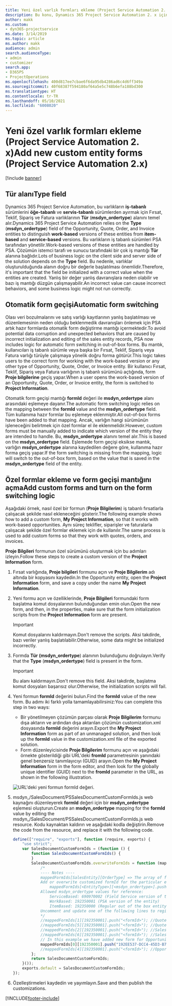 ```yaml
---
title: Yeni özel varlık formları ekleme (Project Service Automation 2. x)
description: Bu konu, Dynamics 365 Project Service Automation 2. x içindeki fırsatlar, teklifler, siparişler veya faturalar için özel varlık formlarının nasıl ekleneceği hakkında bilgi sağlar.
author: makk
ms.custom:
- dyn365-projectservice
ms.date: 3/14/2019
ms.topic: article
ms.author: makk
audience: admin
search.audienceType:
- admin
- customizer
search.app:
- D365PS
- ProjectOperations
ms.openlocfilehash: 400d817ee7cbae6f6da95db4286ad6c4d6ff349a
ms.sourcegitcommit: 40f68387f594180af64a5e5c748b6efa188bd300
ms.translationtype: HT
ms.contentlocale: tr-TR
ms.lasthandoff: 05/10/2021
ms.locfileid: "6008020"
---
```

# <a name="add-new-custom-entity-forms-project-service-automation-2x"></a><span data-ttu-id="5b972-103">Yeni özel varlık formları ekleme (Project Service Automation 2. x)</span><span class="sxs-lookup"><span data-stu-id="5b972-103">Add new custom entity forms (Project Service Automation 2.x)</span></span>

[!include [banner](../../includes/psa-now-project-operations.md)]

## <a name="type-field"></a><span data-ttu-id="5b972-104">Tür alanı</span><span class="sxs-lookup"><span data-stu-id="5b972-104">Type field</span></span> 

<span data-ttu-id="5b972-105">Dynamics 365 Project Service Automation, bu varlıkların **iş-tabanlı** sürümlerini **öğe-tabanlı** ve **servis-tabanlı** sürümlerden ayırmak için Fırsat, Teklif, Sipariş ve Fatura varlıklarının **Tür** (**msdyn\_ordertype**) alanını temel alır.</span><span class="sxs-lookup"><span data-stu-id="5b972-105">Dynamics 365 Project Service Automation relies on the **Type** (**msdyn\_ordertype**) field of the Opportunity, Quote, Order, and Invoice entities to distinguish **work-based** versions of these entities from **item-based** and **service-based** versions.</span></span> <span data-ttu-id="5b972-106">Bu varlıkların iş tabanlı sürümleri PSA tarafından yönetilir.</span><span class="sxs-lookup"><span data-stu-id="5b972-106">Work-based versions of these entities are handled by PSA.</span></span> <span data-ttu-id="5b972-107">Çözümün istemci tarafı ve sunucu tarafındaki bir çok iş mantığı **Tür** alanına bağlıdır.</span><span class="sxs-lookup"><span data-stu-id="5b972-107">Lots of business logic on the client side and server side of the solution depends on the **Type** field.</span></span> <span data-ttu-id="5b972-108">Bu nedenle, varlıklar oluşturulduğunda alanın doğru bir değerle başlatılması önemlidir.</span><span class="sxs-lookup"><span data-stu-id="5b972-108">Therefore, it's important that the field be initialized with a correct value when the entities are created.</span></span> <span data-ttu-id="5b972-109">Yanlış bir değer yanlış davranışlara neden olabilir ve bazı iş mantığı düzgün çalışmayabilir.</span><span class="sxs-lookup"><span data-stu-id="5b972-109">An incorrect value can cause incorrect behaviors, and some business logic might not run correctly.</span></span>

## <a name="automatic-form-switching"></a><span data-ttu-id="5b972-110">Otomatik form geçişi</span><span class="sxs-lookup"><span data-stu-id="5b972-110">Automatic form switching</span></span>

<span data-ttu-id="5b972-111">Olası veri bozulmalarını ve satış varlığı kayıtlarının yanlış başlatılması ve düzenlemesinin neden olduğu beklenmedik davranışları önlemek için PSA artık hazır formlarda otomatik form değiştirme mantığı içermektedir.</span><span class="sxs-lookup"><span data-stu-id="5b972-111">To avoid potential data corruption and unexpected behaviors that are caused by incorrect initialization and editing of the sales entity records, PSA now includes logic for automatic form switching in out-of-box forms.</span></span> <span data-ttu-id="5b972-112">Bu mantık, kullanıcıları iş tabanlı sürümle veya başka bir Fırsat, Teklif, Sipariş veya Fatura varlığı türüyle çalışmaya yönelik doğru forma götürür.</span><span class="sxs-lookup"><span data-stu-id="5b972-112">This logic takes users to the correct form for working with the work-based version or any other type of Opportunity, Quote, Order, or Invoice entity.</span></span> <span data-ttu-id="5b972-113">Bir kullanıcı Fırsat, Teklif, Sipariş veya Fatura varlığının iş tabanlı sürümünü açtığında, form **Proje bilgilerine** geçiş yapar.</span><span class="sxs-lookup"><span data-stu-id="5b972-113">When a user opens the work-based version of an Opportunity, Quote, Order, or Invoice entity, the form is switched to **Project Information**.</span></span>

<span data-ttu-id="5b972-114">Otomatik form geçişi mantığı **formId** değeri ile **msdyn\_ordertype** alanı arasındaki eşlemeye dayanır.</span><span class="sxs-lookup"><span data-stu-id="5b972-114">The automatic form switching logic relies on the mapping between the **formId** value and the **msdyn\_ordertype** field.</span></span> <span data-ttu-id="5b972-115">Tüm kullanıma hazır formlar bu eşlemeye eklenmiştir.</span><span class="sxs-lookup"><span data-stu-id="5b972-115">All out-of-box forms have been added to that mapping.</span></span> <span data-ttu-id="5b972-116">Ancak, varlığın hangi sürümünün işleneceğini belirtmek için özel formlar el ile eklenmelidir.</span><span class="sxs-lookup"><span data-stu-id="5b972-116">However, custom forms must be manually added to indicate which version of the entity they are intended to handle.</span></span> <span data-ttu-id="5b972-117">Bu, **msdyn\_ordertype** alanını temel alır.</span><span class="sxs-lookup"><span data-stu-id="5b972-117">This is based on the **msdyn\_ordertype** field.</span></span> <span data-ttu-id="5b972-118">Eşlemede form geçişi eksikse mantık, varlığın **msdyn\_ordertype** alanına kaydedilen değere göre, kullanıma hazır forma geçiş yapar.</span><span class="sxs-lookup"><span data-stu-id="5b972-118">If the form switching is missing from the mapping, logic will switch to the out-of-box form, based on the value that is saved in the **msdyn\_ordertype** field of the entity.</span></span>

## <a name="add-custom-forms-and-turn-on-the-form-switching-logic"></a><span data-ttu-id="5b972-119">Özel formlar ekleme ve form geçişi mantığını açma</span><span class="sxs-lookup"><span data-stu-id="5b972-119">Add custom forms and turn on the form switching logic</span></span>

<span data-ttu-id="5b972-120">Aşağıdaki örnek, nasıl özel bir formun (**Proje Bilgilerim**) iş tabanlı fırsatlarla çalışacak şekilde nasıl ekleneceğini gösterir.</span><span class="sxs-lookup"><span data-stu-id="5b972-120">The following example shows how to add a custom form, **My Project Information**, so that it works with work-based opportunities.</span></span> <span data-ttu-id="5b972-121">Aynı süreç teklifler, siparişler ve faturalarla çalışacak şekilde özel formlar eklemek için de kullanılır.</span><span class="sxs-lookup"><span data-stu-id="5b972-121">The same process is used to add custom forms so that they work with quotes, orders, and invoices.</span></span>

<span data-ttu-id="5b972-122">**Proje Bilgileri** formunun özel sürümünü oluşturmak için bu adımları izleyin.</span><span class="sxs-lookup"><span data-stu-id="5b972-122">Follow these steps to create a custom version of the **Project Information** form.</span></span>

1. <span data-ttu-id="5b972-123">Fırsat varlığında, **Proje bilgileri** formunu açın ve **Proje Bilgilerim** adı altında bir kopyasını kaydedin.</span><span class="sxs-lookup"><span data-stu-id="5b972-123">In the Opportunity entity, open the **Project Information** form, and save a copy under the name **My Project Information**.</span></span>
2. <span data-ttu-id="5b972-124">Yeni formu açın ve özelliklerinde, **Proje Bilgileri** formundaki form başlatma komut dosyalarının bulunduğundan emin olun.</span><span class="sxs-lookup"><span data-stu-id="5b972-124">Open the new form, and then, in the properties, make sure that the form initialization scripts from the **Project Information** form are present.</span></span> 

    > [!IMPORTANT]
    > <span data-ttu-id="5b972-125">Komut dosyalarını kaldırmayın.</span><span class="sxs-lookup"><span data-stu-id="5b972-125">Don't remove the scripts.</span></span> <span data-ttu-id="5b972-126">Aksi takdirde, bazı veriler yanlış başlatılabilir.</span><span class="sxs-lookup"><span data-stu-id="5b972-126">Otherwise, some data might be initialized incorrectly.</span></span>

3. <span data-ttu-id="5b972-127">Formda **Tür** **(msdyn\_ordertype**) alanının bulunduğunu doğrulayın.</span><span class="sxs-lookup"><span data-stu-id="5b972-127">Verify that the **Type** (**msdyn\_ordertype**) field is present in the form.</span></span> 

    > [!IMPORTANT]
    > <span data-ttu-id="5b972-128">Bu alanı kaldırmayın.</span><span class="sxs-lookup"><span data-stu-id="5b972-128">Don't remove this field.</span></span> <span data-ttu-id="5b972-129">Aksi takdirde, başlatma komut dosyaları başarısız olur.</span><span class="sxs-lookup"><span data-stu-id="5b972-129">Otherwise, the initialization scripts will fail.</span></span>

4. <span data-ttu-id="5b972-130">Yeni formun **formId** değerini bulun.</span><span class="sxs-lookup"><span data-stu-id="5b972-130">Find the **formId** value of the new form.</span></span> <span data-ttu-id="5b972-131">Bu adımı iki farklı yolla tamamlayabilirsiniz:</span><span class="sxs-lookup"><span data-stu-id="5b972-131">You can complete this step in two ways:</span></span>

    - <span data-ttu-id="5b972-132">Bir yönetilmeyen çözümün parçası olarak **Proje Bilgilerim** formunu dışa aktarın ve ardından dışa aktarılan çözümün customization.xml dosyasında **formId** değerini arayın.</span><span class="sxs-lookup"><span data-stu-id="5b972-132">Export the **My Project Information** form as part of an unmanaged solution, and then look up the **formId** value in the customization.xml file of the exported solution.</span></span>
    - <span data-ttu-id="5b972-133">Form düzenleyicisinde **Proje Bilgilerim** formunu açın ve aşağıdaki örnekte gösterildiği gibi URL'deki **fromId** parametresinin yanındaki genel benzersiz tanımlayıcıyı (GUID) arayın.</span><span class="sxs-lookup"><span data-stu-id="5b972-133">Open the **My Project Information** form in the form editor, and then look for the globally unique identifier (GUID) next to the **fromId** parameter in the URL, as shown in the following illustration.</span></span>

    ![URL'deki yeni formun formId değeri.](media/how-to-add-custom-forms-in-v2.0.png)

5. <span data-ttu-id="5b972-135">msdyn\_/SalesDocument/PSSalesDocumentCustomFormIds.js web kaynağını düzenleyerek **formId** değeri için bir **msdyn\_ordertype** eşlemesi oluşturun.</span><span class="sxs-lookup"><span data-stu-id="5b972-135">Create an **msdyn\_ordertype** mapping for the **formId** value by editing the msdyn\_/SalesDocument/PSSalesDocumentCustomFormIds.js web resource.</span></span> <span data-ttu-id="5b972-136">Kodu kaynaktan kaldırın ve aşağıdaki kodla değiştirin.</span><span class="sxs-lookup"><span data-stu-id="5b972-136">Remove the code from the resource, and replace it with the following code.</span></span>

    ```javascript
    define(["require", "exports"], function (require, exports) {
        "use strict";
        var SalesDocumentCustomFormIds = (function () {
            function SalesDocumentCustomFormIds() {
            }
            SalesDocumentCustomFormIds.overwriteFormIds = function (mappedFormIds) {
                /*
                ---- Notes ----
                mappedFormIds[SalesEntity][OrderType] => The array of forms IDs that support particular entity and order type
                Add or overwrite customized formId for the particular entity and order type by calling:
                    mappedFormIds[<EntityType>][<msdyn_ordertype>].push("<formId>");
                Allowed msdyn_ordertype values for reference:
                    ServiceBased: 690970002 (Field Service version of the entity)
                    WorkBased: 192350001 (PSA version of the entity)
                    ItemBased: 192350000 (Regular out of the box entity)
                Uncomment and update one of the following lines to register custom PSA form for required entity:
                */      
                //mappedFormIds[1][192350001].push("<formId>"); //Quote
                //mappedFormIds[5][192350001].push("<formId>"); //Quote Line
                //mappedFormIds[2][192350001].push("<formId>"); //Sales Order
                //mappedFormIds[6][192350001].push("<formId>"); //Sales Order Line
                // In this example we have added new form for Opportunity
                mappedFormIds[0][192350001].push("192EE537-DCC4-45D3-B7AF-EA694B9113D2"); //Opportunity
                //mappedFormIds[4][192350001].push("<formId>"); //Opportunity Line
            };
            return SalesDocumentCustomFormIds;
        }());
        exports.default = SalesDocumentCustomFormIds;
    });
    ```

6. <span data-ttu-id="5b972-137">Özelleştirmeleri kaydedin ve yayımlayın.</span><span class="sxs-lookup"><span data-stu-id="5b972-137">Save and then publish the customizations.</span></span>


[!INCLUDE[footer-include](../../includes/footer-banner.md)]